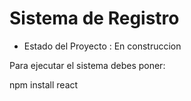 <h1>Sistema de Registro</h1>

- Estado del Proyecto : En construccion 

Para ejecutar el sistema debes poner:

 npm install react
